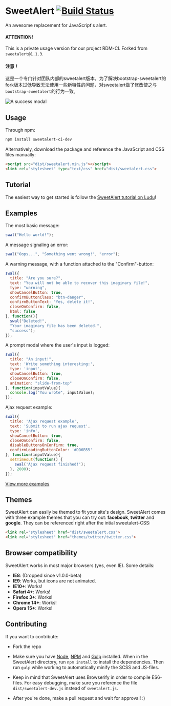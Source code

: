 SweetAlert [![Build Status](https://travis-ci.org/t4t5/sweetalert.svg?branch=master)](https://travis-ci.org/t4t5/sweetalert)
==========

An awesome replacement for JavaScript's alert.

#### ATTENTION!

This is a private usage version for our project RDM-CI. Forked from `sweetalert@1.1.3`.

#### 注意！

这是一个专门针对团队内部的sweetalert版本，为了解决bootstrap-sweetalert的fork版本过低导致无法使用一些新特性的问题，对sweetalert做了修改使之与`bootstrap-sweetalert`的行为一致。

![A success modal](https://raw.github.com/t4t5/sweetalert/master/sweetalert.gif)


Usage
-----

Through npm:

```bash
npm install sweetalert-ci-dev
```

Alternatively, download the package and reference the JavaScript and CSS files manually:

```html
<script src="dist/sweetalert.min.js"></script>
<link rel="stylesheet" type="text/css" href="dist/sweetalert.css">
```

Tutorial
--------

The easiest way to get started is follow the [SweetAlert tutorial on Ludu](https://www.ludu.co/lesson/how-to-use-sweetalert)!


Examples
--------

The most basic message:

```javascript
swal("Hello world!");
```

A message signaling an error:

```javascript
swal("Oops...", "Something went wrong!", "error");
```

A warning message, with a function attached to the "Confirm"-button:

```javascript
swal({
  title: "Are you sure?",
  text: "You will not be able to recover this imaginary file!",
  type: "warning",
  showCancelButton: true,
  confirmButtonClass: "btn-danger",
  confirmButtonText: "Yes, delete it!",
  closeOnConfirm: false,
  html: false
}, function(){
  swal("Deleted!",
  "Your imaginary file has been deleted.",
  "success");
});
```

A prompt modal where the user's input is logged:

```javascript
swal({
  title: "An input!",
  text: 'Write something interesting:',
  type: 'input',
  showCancelButton: true,
  closeOnConfirm: false,
  animation: "slide-from-top"
}, function(inputValue){
  console.log("You wrote", inputValue);
});
```

Ajax request example:

```javascript
swal({
  title: 'Ajax request example',
  text: 'Submit to run ajax request',
  type: 'info',
  showCancelButton: true,
  closeOnConfirm: false,
  disableButtonsOnConfirm: true,
  confirmLoadingButtonColor: '#DD6B55'
}, function(inputValue){
  setTimeout(function() {
    swal('Ajax request finished!');
  }, 2000);
});
```

[View more examples](http://t4t5.github.io/sweetalert)


Themes
------

SweetAlert can easily be themed to fit your site's design. SweetAlert comes with three example themes that you can try out: **facebook**, **twitter** and **google**. They can be referenced right after the intial sweetalert-CSS:
```html
<link rel="stylesheet" href="dist/sweetalert.css">
<link rel="stylesheet" href="themes/twitter/twitter.css">
```


Browser compatibility
---------------------

SweetAlert works in most major browsers (yes, even IE). Some details:

- **IE8**: (Dropped since v1.0.0-beta)
- **IE9**: Works, but icons are not animated.
- **IE10+**: Works!
- **Safari 4+**: Works!
- **Firefox 3+**: Works!
- **Chrome 14+**: Works!
- **Opera 15+**: Works!


Contributing
------------

If you want to contribute:

- Fork the repo

- Make sure you have [Node](http://nodejs.org/), [NPM](https://www.npmjs.com/) and [Gulp](http://gulpjs.com/) installed. When in the SweetAlert directory, run `npm install` to install the dependencies. Then run `gulp` while working to automatically minify the SCSS and JS-files.

- Keep in mind that SweetAlert uses Browserify in order to compile ES6-files. For easy debugging, make sure you reference the file `dist/sweetalert-dev.js` instead of `sweetalert.js`.

- After you're done, make a pull request and wait for approval! :)
